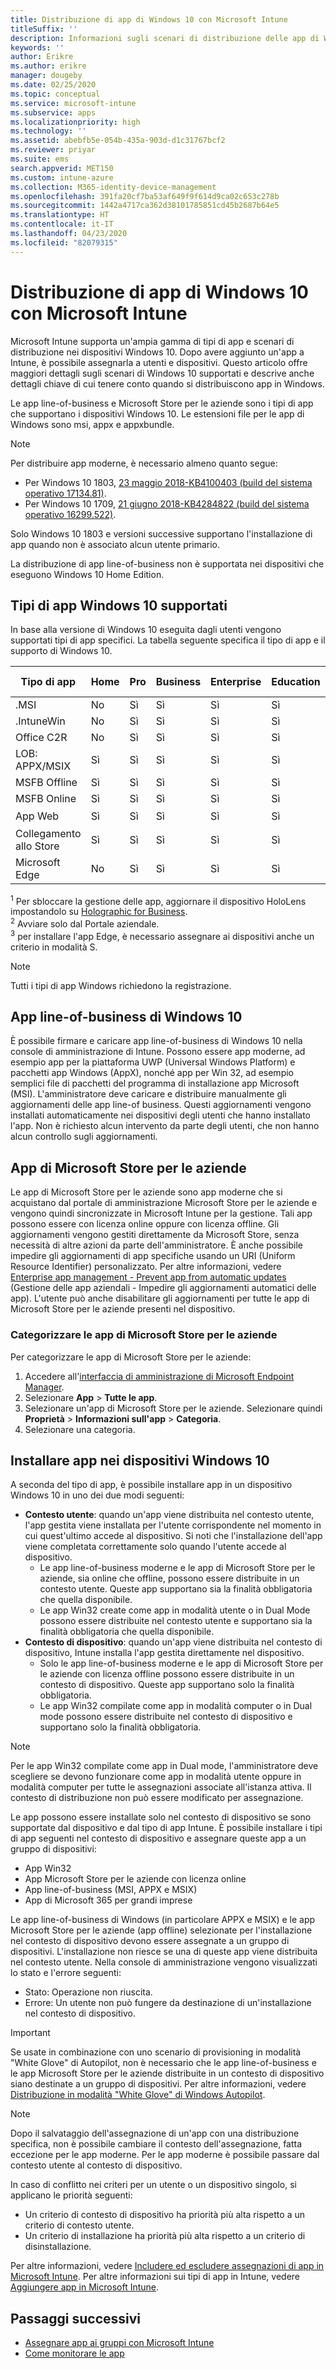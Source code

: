 ```yaml
---
title: Distribuzione di app di Windows 10 con Microsoft Intune
titleSuffix: ''
description: Informazioni sugli scenari di distribuzione delle app di Windows 10 disponibili con Microsoft Intune.
keywords: ''
author: Erikre
ms.author: erikre
manager: dougeby
ms.date: 02/25/2020
ms.topic: conceptual
ms.service: microsoft-intune
ms.subservice: apps
ms.localizationpriority: high
ms.technology: ''
ms.assetid: abebfb5e-054b-435a-903d-d1c31767bcf2
ms.reviewer: priyar
ms.suite: ems
search.appverid: MET150
ms.custom: intune-azure
ms.collection: M365-identity-device-management
ms.openlocfilehash: 391fa20cf7ba53af649f9f614d9ca02c653c278b
ms.sourcegitcommit: 1442a4717ca362d38101785851cd45b2687b64e5
ms.translationtype: HT
ms.contentlocale: it-IT
ms.lasthandoff: 04/23/2020
ms.locfileid: "82079315"
---
```

# <a name="windows-10-app-deployment-by-using-microsoft-intune"></a>Distribuzione di app di Windows 10 con Microsoft Intune 

Microsoft Intune supporta un'ampia gamma di tipi di app e scenari di distribuzione nei dispositivi Windows 10. Dopo avere aggiunto un'app a Intune, è possibile assegnarla a utenti e dispositivi. Questo articolo offre maggiori dettagli sugli scenari di Windows 10 supportati e descrive anche dettagli chiave di cui tenere conto quando si distribuiscono app in Windows. 

Le app line-of-business e Microsoft Store per le aziende sono i tipi di app che supportano i dispositivi Windows 10. Le estensioni file per le app di Windows sono msi, appx e appxbundle.  

> [!Note]
> Per distribuire app moderne, è necessario almeno quanto segue:
> - Per Windows 10 1803, [23 maggio 2018-KB4100403 (build del sistema operativo 17134.81)](https://support.microsoft.com/help/4100403/windows-10-update-kb4100403).
> - Per Windows 10 1709, [21 giugno 2018-KB4284822 (build del sistema operativo 16299.522)](https://support.microsoft.com/help/4284822).
>
> Solo Windows 10 1803 e versioni successive supportano l'installazione di app quando non è associato alcun utente primario.
>
> La distribuzione di app line-of-business non è supportata nei dispositivi che eseguono Windows 10 Home Edition.

## <a name="supported-windows-10-app-types"></a>Tipi di app Windows 10 supportati

In base alla versione di Windows 10 eseguita dagli utenti vengono supportati tipi di app specifici. La tabella seguente specifica il tipo di app e il supporto di Windows 10.

| Tipo di app | Home | Pro | Business | Enterprise | Education | Modalità S | HoloLens<sup>1 | Surface Hub | WCOS | Cellulare |
|----------------|------|-----|----------|------------|-----------|--------|-----------|------------|------|--------|
|  .MSI | No | Sì | Sì | Sì | Sì | No | No | No | No | No |
| .IntuneWin | No | Sì | Sì | Sì | Sì | 19H2+ | No | No | No | No |
| Office C2R | No | Sì | Sì | Sì | Sì | RS4+ | No | No | No | No |
| LOB: APPX/MSIX | Sì | Sì | Sì | Sì | Sì | Sì | Sì | Sì | Sì | Sì |
| MSFB Offline | Sì | Sì | Sì | Sì | Sì | Sì | Sì | Sì | Sì | Sì |
| MSFB Online | Sì | Sì | Sì | Sì | Sì | Sì | RS4+ | No | Sì | Sì |
| App Web | Sì | Sì | Sì | Sì | Sì | Sì | Sì<sup>2 | Sì<sup>2 | Sì | Sì<sup>2 |
| Collegamento allo Store | Sì | Sì | Sì | Sì | Sì | Sì | Sì | Sì | Sì | Sì |
| Microsoft Edge | No | Sì | Sì | Sì | Sì | 19H2+<sup>3 | No | No | No | No |

<sup>1</sup> Per sbloccare la gestione delle app, aggiornare il dispositivo HoloLens impostandolo su [Holographic for Business](../fundamentals/windows-holographic-for-business.md).<br />
<sup>2</sup> Avviare solo dal Portale aziendale.<br />
<sup>3</sup> per installare l'app Edge, è necessario assegnare ai dispositivi anche un criterio in modalità S.

> [!NOTE]
> Tutti i tipi di app Windows richiedono la registrazione.

## <a name="windows-10-lob-apps"></a>App line-of-business di Windows 10

È possibile firmare e caricare app line-of-business di Windows 10 nella console di amministrazione di Intune. Possono essere app moderne, ad esempio app per la piattaforma UWP (Universal Windows Platform) e pacchetti app Windows (AppX), nonché app per Win 32, ad esempio semplici file di pacchetti del programma di installazione app Microsoft (MSI). L'amministratore deve caricare e distribuire manualmente gli aggiornamenti delle app line-of business. Questi aggiornamenti vengono installati automaticamente nei dispositivi degli utenti che hanno installato l'app. Non è richiesto alcun intervento da parte degli utenti, che non hanno alcun controllo sugli aggiornamenti. 

## <a name="microsoft-store-for-business-apps"></a>App di Microsoft Store per le aziende

Le app di Microsoft Store per le aziende sono app moderne che si acquistano dal portale di amministrazione Microsoft Store per le aziende e vengono quindi sincronizzate in Microsoft Intune per la gestione. Tali app possono essere con licenza online oppure con licenza offline. Gli aggiornamenti vengono gestiti direttamente da Microsoft Store, senza necessità di altre azioni da parte dell'amministratore. È anche possibile impedire gli aggiornamenti di app specifiche usando un URI (Uniform Resource Identifier) personalizzato. Per altre informazioni, vedere [Enterprise app management - Prevent app from automatic updates](https://docs.microsoft.com/windows/client-management/mdm/enterprise-app-management#prevent-app-from-automatic-updates) (Gestione delle app aziendali - Impedire gli aggiornamenti automatici delle app). L'utente può anche disabilitare gli aggiornamenti per tutte le app di Microsoft Store per le aziende presenti nel dispositivo. 

### <a name="categorize-microsoft-store-for-business-apps"></a>Categorizzare le app di Microsoft Store per le aziende 
Per categorizzare le app di Microsoft Store per le aziende: 

1. Accedere all'[interfaccia di amministrazione di Microsoft Endpoint Manager](https://go.microsoft.com/fwlink/?linkid=2109431).
2. Selezionare **App** > **Tutte le app**. 
3. Selezionare un'app di Microsoft Store per le aziende. Selezionare quindi **Proprietà** > **Informazioni sull'app** > **Categoria**. 
4. Selezionare una categoria.

## <a name="install-apps-on-windows-10-devices"></a>Installare app nei dispositivi Windows 10
A seconda del tipo di app, è possibile installare app in un dispositivo Windows 10 in uno dei due modi seguenti:

- **Contesto utente**: quando un'app viene distribuita nel contesto utente, l'app gestita viene installata per l'utente corrispondente nel momento in cui quest'ultimo accede al dispositivo. Si noti che l'installazione dell'app viene completata correttamente solo quando l'utente accede al dispositivo. 
  - Le app line-of-business moderne e le app di Microsoft Store per le aziende, sia online che offline, possono essere distribuite in un contesto utente. Queste app supportano sia la finalità obbligatoria che quella disponibile.
  - Le app Win32 create come app in modalità utente o in Dual Mode possono essere distribuite nel contesto utente e supportano sia la finalità obbligatoria che quella disponibile. 
- **Contesto di dispositivo**: quando un'app viene distribuita nel contesto di dispositivo, Intune installa l'app gestita direttamente nel dispositivo.
  - Solo le app line-of-business moderne e le app di Microsoft Store per le aziende con licenza offline possono essere distribuite in un contesto di dispositivo. Queste app supportano solo la finalità obbligatoria.
  - Le app Win32 compilate come app in modalità computer o in Dual mode possono essere distribuite nel contesto di dispositivo e supportano solo la finalità obbligatoria.

> [!NOTE]
> Per le app Win32 compilate come app in Dual mode, l'amministratore deve scegliere se devono funzionare come app in modalità utente oppure in modalità computer per tutte le assegnazioni associate all'istanza attiva. Il contesto di distribuzione non può essere modificato per assegnazione.  

Le app possono essere installate solo nel contesto di dispositivo se sono supportate dal dispositivo e dal tipo di app Intune. È possibile installare i tipi di app seguenti nel contesto di dispositivo e assegnare queste app a un gruppo di dispositivi:

- App Win32
- App Microsoft Store per le aziende con licenza online
- App line-of-business (MSI, APPX e MSIX)
- App di Microsoft 365 per grandi imprese

Le app line-of-business di Windows (in particolare APPX e MSIX) e le app Microsoft Store per le aziende (app offline) selezionate per l'installazione nel contesto di dispositivo devono essere assegnate a un gruppo di dispositivi. L'installazione non riesce se una di queste app viene distribuita nel contesto utente. Nella console di amministrazione vengono visualizzati lo stato e l'errore seguenti:
  - Stato: Operazione non riuscita.
  - Errore: Un utente non può fungere da destinazione di un'installazione nel contesto di dispositivo.

> [!IMPORTANT]
> Se usate in combinazione con uno scenario di provisioning in modalità "White Glove" di Autopilot, non è necessario che le app line-of-business e le app Microsoft Store per le aziende distribuite in un contesto di dispositivo siano destinate a un gruppo di dispositivi. Per altre informazioni, vedere [Distribuzione in modalità "White Glove" di Windows Autopilot](https://docs.microsoft.com/windows/deployment/windows-autopilot/white-glove).

> [!Note]
> Dopo il salvataggio dell'assegnazione di un'app con una distribuzione specifica, non è possibile cambiare il contesto dell'assegnazione, fatta eccezione per le app moderne. Per le app moderne è possibile passare dal contesto utente al contesto di dispositivo. 

In caso di conflitto nei criteri per un utente o un dispositivo singolo, si applicano le priorità seguenti:
- Un criterio di contesto di dispositivo ha priorità più alta rispetto a un criterio di contesto utente. 
- Un criterio di installazione ha priorità più alta rispetto a un criterio di disinstallazione.

Per altre informazioni, vedere [Includere ed escludere assegnazioni di app in Microsoft Intune](apps-inc-exl-assignments.md). Per altre informazioni sui tipi di app in Intune, vedere [Aggiungere app in Microsoft Intune](apps-add.md).

## <a name="next-steps"></a>Passaggi successivi

- [Assegnare app ai gruppi con Microsoft Intune](apps-deploy.md)
- [Come monitorare le app](apps-monitor.md)
